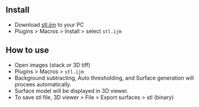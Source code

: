 ## Install
- Download [stl.ijm](https://github.com/xrm-bl/imagej-tools/blob/main/stl/stl.ijm) to your PC
- Plugins > Macros > Install > select `stl.ijm`

## How to use
- Open images (stack or 3D tiff)
- Plugins > Macros > `stl.ijm`
- Background subtracting, Auto thresholding, and Surface generation will procees automatically.
- Surface model will be displayed in 3D viewer.
- To save stl file, 3D viewer > File > Export surfaces > stl (binary)
